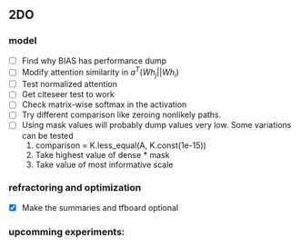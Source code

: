 ## 2DO
### model
- [ ] Find why BIAS has performance dump
- [ ] Modify attention similarity in $a^T(Wh_j||Wh_i)$
- [ ] Test normalized attention
- [ ] Get citeseer test to work
- [ ] Check matrix-wise softmax in the activation
- [ ] Try different comparison like zeroing nonlikely paths.
- [ ] Using mask values will probably dump values very low. Some variations can be tested
    1. comparison = K.less_equal(A, K.const(1e-15))
    2. Take highest value of dense * mask
    3. Take value of most informative scale

### refractoring and optimization
- [X] Make the summaries and tfboard optional

### upcomming experiments: